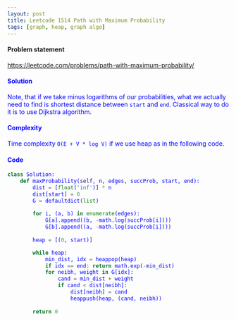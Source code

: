 ```yaml
---
layout: post
title: Leetcode 1514 Path with Maximum Probability
tags: [graph, heap, graph algo]
---
```


#### Problem statement

<a href="https://leetcode.com/problems/path-with-maximum-probability/"> <font color = blue>https://leetcode.com/problems/path-with-maximum-probability/

#### Solution
Note, that if we take minus logarithms of our probabilities, what we actually need to find is shortest distance between `start` and `end`. Classical way to do it is to use Dijkstra algorithm.

#### Complexity
Time complexity `O(E + V * log V)` if we use heap as in the following code.

#### Code
```python
class Solution:
    def maxProbability(self, n, edges, succProb, start, end):
        dist = [float('inf')] * n
        dist[start] = 0
        G = defaultdict(list)
        
        for i, (a, b) in enumerate(edges):
            G[a].append((b, -math.log(succProb[i])))
            G[b].append((a, -math.log(succProb[i])))
        
        heap = [(0, start)]

        while heap:
            min_dist, idx = heappop(heap)
            if idx == end: return math.exp(-min_dist)
            for neibh, weight in G[idx]:
                cand = min_dist + weight
                if cand < dist[neibh]:
                    dist[neibh] = cand
                    heappush(heap, (cand, neibh))
                    
        return 0
```

